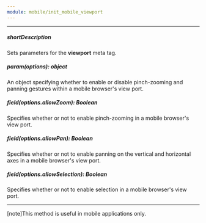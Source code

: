 ```yaml
---
module: mobile/init_mobile_viewport
---
```

---
##### shortDescription
Sets parameters for the **viewport** meta tag.

##### param(options): object
An object specifying whether to enable or disable pinch-zooming and panning gestures within a mobile browser's view port.

##### field(options.allowZoom): Boolean
Specifies whether or not to enable pinch-zooming in a mobile browser's view port.

##### field(options.allowPan): Boolean
Specifies whether or not to enable panning on the vertical and horizontal axes in a mobile browser's view port.

##### field(options.allowSelection): Boolean
Specifies whether or not to enable selection in a mobile browser's view port.

---
[note]This method is useful in mobile applications only.